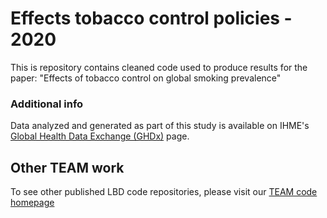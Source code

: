 # Effects tobacco control policies - 2020
This is repository contains cleaned code used to produce results for the paper: "Effects of tobacco control on global smoking prevalence" 

### Additional info
Data analyzed and generated as part of this study is available on IHME's [Global Health Data Exchange (GHDx)](http://internal-ghdx.healthdata.org/record/ihme-data/global-tobacco-control-and-smoking-prevalence-scenarios-2017) page. 

## Other TEAM work
To see other published LBD code repositories, please visit our [TEAM code homepage](https://github.com/ihmeuw/team)

